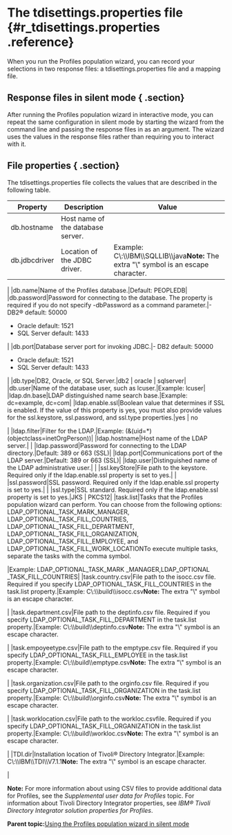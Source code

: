 # The tdisettings.properties file {#r_tdisettings.properties .reference}

When you run the Profiles population wizard, you can record your selections in two response files: a tdisettings.properties file and a mapping file.

## Response files in silent mode { .section}

After running the Profiles population wizard in interactive mode, you can repeat the same configuration in silent mode by starting the wizard from the command line and passing the response files in as an argument. The wizard uses the values in the response files rather than requiring you to interact with it.

## File properties { .section}

The tdisettings.properties file collects the values that are described in the following table.

|Property|Description|Value|
|--------|-----------|-----|
|db.hostname|Host name of the database server.| |
|db.jdbcdriver|Location of the JDBC driver.|Example: C\\:\\\\IBM\\\\SQLLIB\\\\java**Note:** The extra "\\" symbol is an escape character.

|
|db.name|Name of the Profiles database.|Default: PEOPLEDB|
|db.password|Password for connecting to the database. The property is required if you do not specify -dbPassword as a command parameter.|-   DB2® default: 50000
-   Oracle default: 1521
-   SQL Server default: 1433

|
|db.port|Database server port for invoking JDBC.|-   DB2 default: 50000
-   Oracle default: 1521
-   SQL Server default: 1433

|
|db.type|DB2, Oracle, or SQL Server.|db2 \| oracle \| sqlserver|
|db.user|Name of the database user, such as lcuser.|Example: lcuser|
|ldap.dn.base|LDAP distinguished name search base.|Example: dc=example, dc=com|
|ldap.enable.ssl|Boolean value that determines if SSL is enabled. If the value of this property is yes, you must also provide values for the ssl.keystore, ssl.password, and ssl.type properties.|yes \| no

|
|ldap.filter|Filter for the LDAP.|Example: \(&\(uid=\*\)\(objectclass=inetOrgPerson\)\)|
|ldap.hostname|Host name of the LDAP server.| |
|ldap.password|Password for connecting to the LDAP directory.|Default: 389 or 663 \(SSL\)|
|ldap.port|Communications port of the LDAP server.|Default: 389 or 663 \(SSL\)|
|ldap.user|Distinguished name of the LDAP administrative user.| |
|ssl.keyStore|File path to the keystore. Required only if the ldap.enable.ssl property is set to yes.| |
|ssl.password|SSL password. Required only if the ldap.enable.ssl property is set to yes.| |
|ssl.type|SSL standard. Required only if the ldap.enable.ssl property is set to yes.|JKS \| PKCS12|
|task.list|Tasks that the Profiles population wizard can perform. You can choose from the following options: LDAP\_OPTIONAL\_TASK\_MARK\_MANAGER, LDAP\_OPTIONAL\_TASK\_FILL\_COUNTRIES, LDAP\_OPTIONAL\_TASK\_FILL\_DEPARTMENT, LDAP\_OPTIONAL\_TASK\_FILL\_ORGANIZATION, LDAP\_OPTIONAL\_TASK\_FILL\_EMPLOYEE, and LDAP\_OPTIONAL\_TASK\_FILL\_WORK\_LOCATIONTo execute multiple tasks, separate the tasks with the comma symbol.

|Example: LDAP\_OPTIONAL\_TASK\_MARK \_MANAGER,LDAP\_OPTIONAL \_TASK\_FILL\_COUNTRIES|
|task.country.csv|File path to the isocc.csv file. Required if you specify LDAP\_OPTIONAL\_TASK\_FILL\_COUNTRIES in the task.list property.|Example: C\\:\\\\build\\\\isocc.csv**Note:** The extra "\\" symbol is an escape character.

|
|task.department.csv|File path to the deptinfo.csv file. Required if you specify LDAP\_OPTIONAL\_TASK\_FILL\_DEPARTMENT in the task.list property.|Example: C\\:\\\\build\\\\deptinfo.csv**Note:** The extra "\\" symbol is an escape character.

|
|task.empoyeetype.csv|File path to the emptype.csv file. Required if you specify LDAP\_OPTIONAL\_TASK\_FILL\_EMPLOYEE in the task.list property.|Example: C\\:\\\\build\\\\emptype.csv**Note:** The extra "\\" symbol is an escape character.

|
|task.organization.csv|File path to the orginfo.csv file. Required if you specify LDAP\_OPTIONAL\_TASK\_FILL\_ORGANIZATION in the task.list property.|Example: C\\:\\\\build\\\\orginfo.csv**Note:** The extra "\\" symbol is an escape character.

|
|task.worklocation.csv|File path to the workloc.csvfile. Required if you specify LDAP\_OPTIONAL\_TASK\_FILL\_ORGANIZATION in the task.list property.|Example: C\\:\\\\build\\\\workloc.csv**Note:** The extra "\\" symbol is an escape character.

|
|TDI.dir|Installation location of Tivoli® Directory Integrator.|Example: C\\:\\\\IBM\\\\TDI\\\\V7.1.1**Note:** The extra "\\" symbol is an escape character.

|

**Note:** For more information about using CSV files to provide additional data for Profiles, see the *Supplemental user data for Profiles* topic. For information about Tivoli Directory Integrator properties, see *IBM® Tivoli Directory Integrator solution properties for Profiles*.

**Parent topic:**[Using the Profiles population wizard in silent mode](../install/t_silent_population_wizard.md)

